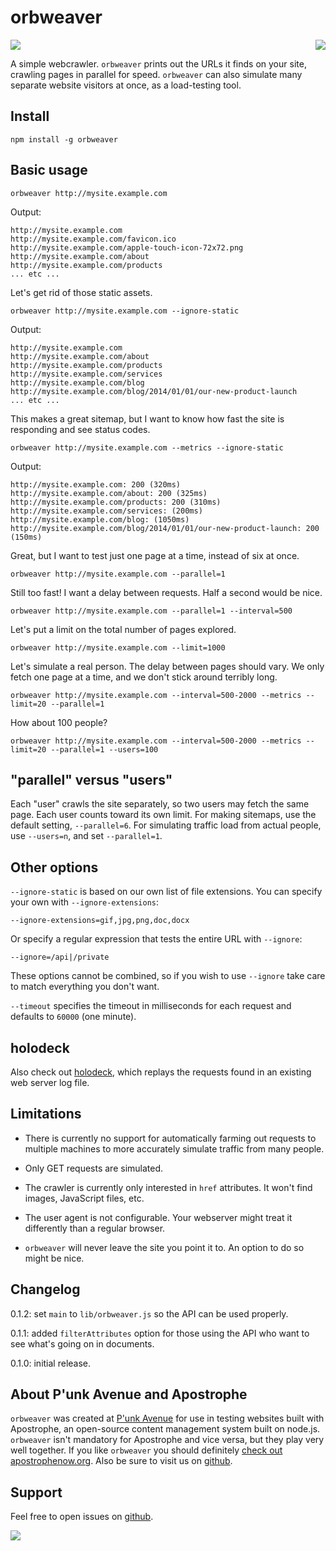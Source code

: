 # orbweaver

<a href="http://apostrophenow.org/"><img src="https://raw.github.com/punkave/orbweaver/master/logos/logo-box-madefor.png" align="right" /></a>

<div><img src="https://raw.githubusercontent.com/punkave/orbweaver/master/orbweaver-small.jpg" /></div>

A simple webcrawler. `orbweaver` prints out the URLs it finds on your site, crawling pages in parallel for speed. `orbweaver` can also simulate many separate website visitors at once, as a load-testing tool.

## Install

```
npm install -g orbweaver
```

## Basic usage

```
orbweaver http://mysite.example.com
```

Output:

```
http://mysite.example.com
http://mysite.example.com/favicon.ico
http://mysite.example.com/apple-touch-icon-72x72.png
http://mysite.example.com/about
http://mysite.example.com/products
... etc ...
```

Let's get rid of those static assets.

```
orbweaver http://mysite.example.com --ignore-static
```

Output:

```
http://mysite.example.com
http://mysite.example.com/about
http://mysite.example.com/products
http://mysite.example.com/services
http://mysite.example.com/blog
http://mysite.example.com/blog/2014/01/01/our-new-product-launch
... etc ...
```

This makes a great sitemap, but I want to know how fast the site is responding and see status codes.

```
orbweaver http://mysite.example.com --metrics --ignore-static
```

Output:

```
http://mysite.example.com: 200 (320ms)
http://mysite.example.com/about: 200 (325ms)
http://mysite.example.com/products: 200 (310ms)
http://mysite.example.com/services: (200ms)
http://mysite.example.com/blog: (1050ms)
http://mysite.example.com/blog/2014/01/01/our-new-product-launch: 200 (150ms)
```

Great, but I want to test just one page at a time, instead of six at once.

```
orbweaver http://mysite.example.com --parallel=1
```

Still too fast! I want a delay between requests. Half a second would be nice.

```
orbweaver http://mysite.example.com --parallel=1 --interval=500
```

Let's put a limit on the total number of pages explored.

```
orbweaver http://mysite.example.com --limit=1000
```

Let's simulate a real person. The delay between pages should vary. We only fetch one page at a time, and we don't stick around terribly long.

```
orbweaver http://mysite.example.com --interval=500-2000 --metrics --limit=20 --parallel=1
```

How about 100 people?

```
orbweaver http://mysite.example.com --interval=500-2000 --metrics --limit=20 --parallel=1 --users=100
```

## "parallel" versus "users"

Each "user" crawls the site separately, so two users may fetch the same page. Each user counts toward its own limit. For making sitemaps, use the default setting, `--parallel=6`. For simulating traffic load from actual people, use `--users=n`, and set `--parallel=1`.

## Other options

`--ignore-static` is based on our own list of file extensions. You can specify your own with `--ignore-extensions`:

`--ignore-extensions=gif,jpg,png,doc,docx`

Or specify a regular expression that tests the entire URL with `--ignore`:

`--ignore=/api|/private`

These options cannot be combined, so if you wish to use `--ignore` take care to match everything you don't want.

`--timeout` specifies the timeout in milliseconds for each request and defaults to `60000` (one minute).

## holodeck

Also check out [holodeck](http://github.com/punkave/holodeck), which replays the requests found in an existing web server log file.

## Limitations

* There is currently no support for automatically farming out requests to multiple machines to more accurately simulate traffic from many people.

* Only GET requests are simulated.

* The crawler is currently only interested in `href` attributes. It won't find images, JavaScript files, etc.

* The user agent is not configurable. Your webserver might treat it differently than a regular browser.

* `orbweaver` will never leave the site you point it to. An option to do so might be nice.

## Changelog

0.1.2: set `main` to `lib/orbweaver.js` so the API can be used properly.

0.1.1: added `filterAttributes` option for those using the API who want to see what's going on in documents.

0.1.0: initial release.

## About P'unk Avenue and Apostrophe

`orbweaver` was created at [P'unk Avenue](http://punkave.com) for use in testing websites built with Apostrophe, an open-source content management system built on node.js. `orbweaver` isn't mandatory for Apostrophe and vice versa, but they play very well together. If you like `orbweaver` you should definitely [check out apostrophenow.org](http://apostrophenow.org). Also be sure to visit us on [github](http://github.com/punkave).

## Support

Feel free to open issues on [github](http://github.com/punkave/orbweaver).

<a href="http://punkave.com/"><img src="https://raw.github.com/punkave/orbweaver/master/logos/logo-box-builtby.png" /></a>

